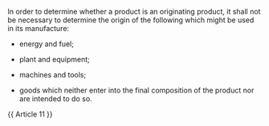 
In order to determine whether a product is an originating product, it shall not be necessary to determine the origin of the following which might be used in its manufacture:

- energy and fuel;

- plant and equipment;

- machines and tools;

- goods which neither enter into the final composition of the product nor are intended to do so.

{{ Article 11 }}
